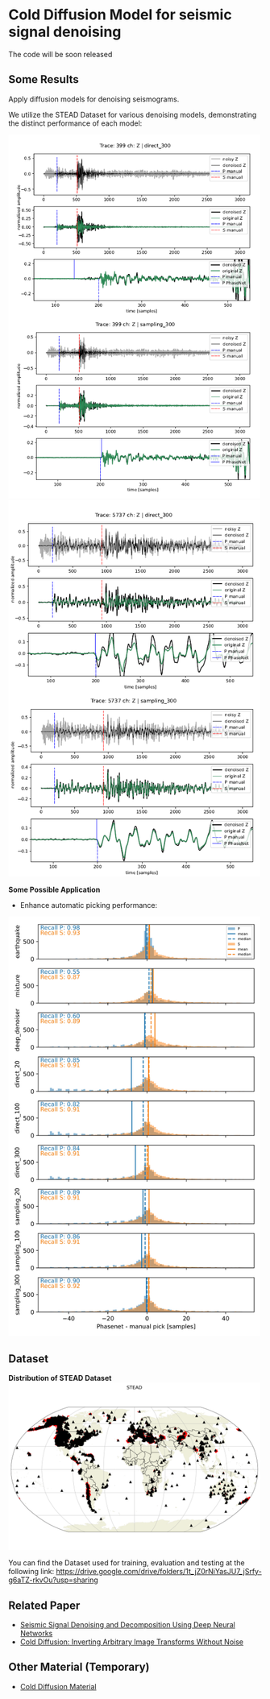 # Cold Diffusion Model for seismic signal denoising

The code will be soon released

## Some Results
Apply diffusion models for denoising seismograms. 

We utilize the STEAD Dataset for various denoising models, demonstrating the distinct performance of each model:

<img src="https://github.com/Daniele-Trappolini/Diffusion-Model-for-Earthquake/blob/main/Images/399.png" width="500">

<img src="https://github.com/Daniele-Trappolini/Diffusion-Model-for-Earthquake/blob/main/Images/5737.png" width="500">

**Some Possible Application**

- Enhance automatic picking performance:

<img src="https://github.com/Daniele-Trappolini/Diffusion-Model-for-Earthquake/blob/main/Images/picker.jpg" width="500">

## Dataset

**Distribution of STEAD Dataset**
<img src="https://github.com/Daniele-Trappolini/Diffusion-Model-for-Earthquake/blob/main/Images/STEAD.png" width="500">

You can find the Dataset used for training, evaluation and testing at the following link: https://drive.google.com/drive/folders/1t_jZ0rNiYasJU7_jSrfy-g6aTZ-rkvOu?usp=sharing

## Related Paper
* [Seismic Signal Denoising and Decomposition Using Deep Neural Networks](https://arxiv.org/abs/1811.02695)
* [Cold Diffusion: Inverting Arbitrary Image Transforms Without Noise](https://arxiv.org/abs/2208.09392)

## Other Material (Temporary)
* [Cold Diffusion Material](https://nimble-capri-8e2.notion.site/Cold-Diffusion-b3a6bdce9c2d4c0097aeb814bb86b2ea?pvs=4)
